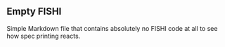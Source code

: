 ## Empty FISHI
Simple Markdown file that contains absolutely no FISHI code at all to see how
spec printing reacts.